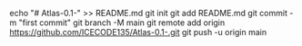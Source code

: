 echo "# Atlas-0.1-" >> README.md
git init
git add README.md
git commit -m "first commit"
git branch -M main
git remote add origin https://github.com/ICECODE135/Atlas-0.1-.git
git push -u origin main
